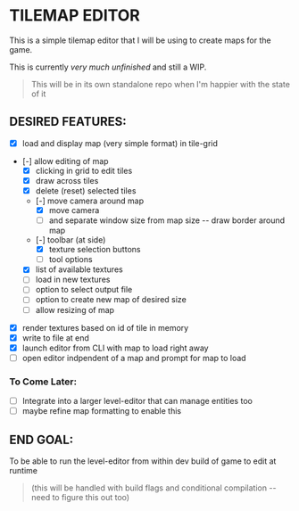 # TILEMAP EDITOR

This is a simple tilemap editor that I will be using to create maps for the game. 

This is currently _*very much unfinished*_ and still a WIP.

> This will be in its own standalone repo when I'm happier with the state of it

## DESIRED FEATURES:

- [x] load and display map (very simple format) in tile-grid
- [-] allow editing of map
    - [x] clicking in grid to edit tiles
    - [x] draw across tiles
    - [x] delete (reset) selected tiles
    - [-] move camera around map 
        - [x] move camera
        - [ ] and separate window size from map size -- draw border around map
    - [-] toolbar (at side)
        - [x] texture selection buttons
        - [ ] tool options
    - [x] list of available textures
    - [ ] load in new textures
    - [ ] option to select output file
    - [ ] option to create new map of desired size
    - [ ] allow resizing of map
- [x] render textures based on id of tile in memory
- [x] write to file at end
- [x] launch editor from CLI with map to load right away
- [ ] open editor indpendent of a map and prompt for map to load

### To Come Later:

- [ ] Integrate into a larger level-editor that can manage entities too
- [ ] maybe refine map formatting to enable this

## END GOAL:

To be able to run the level-editor from within dev build of game to edit at runtime
> (this will be handled with build flags and conditional compilation -- need to figure this out too)
